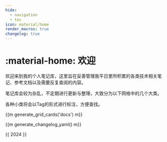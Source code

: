 ```yaml
---
hide:
  - navigation
  - toc
icon: material/home
render_macros: true
changelog: true
---
```


# :material-home: 欢迎

欢迎来到我的个人笔记库，这里旨在妥善管理我平日里所积累的各类技术相关笔记、参考文档以及需要反复查阅的内容。

笔记库会较为杂乱，不定期进行更新与整理，大致分为以下网格中的几个大类。

各种小类将会以Tag的形式进行标注，方便查找。

<div id="grid-cards-container" class="grid cards" markdown>
{{m generate_grid_cards('docs') m}}
</div>

{{m generate_changelog_yaml() m}}


{{ 2024 }}


